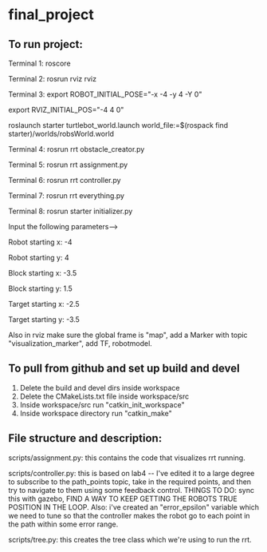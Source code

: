 # final_project

## To run project: 

Terminal 1: roscore

Terminal 2: rosrun rviz rviz 

Terminal 3: 
export ROBOT_INITIAL_POSE="-x -4 -y 4 -Y 0"

export RVIZ_INITIAL_POS="-4 4 0"

roslaunch starter turtlebot_world.launch world_file:=$(rospack find starter)/worlds/robsWorld.world


Terminal 4: 
rosrun rrt obstacle_creator.py

Terminal 5: 
rosrun rrt assignment.py

Terminal 6: 
rosrun rrt controller.py 

Terminal 7: 
rosrun rrt everything.py 

Terminal 8: 
rosrun starter initializer.py

Input the following parameters—> 

Robot starting x: -4

Robot starting y: 4

Block starting x: -3.5

Block starting y: 1.5

Target starting x: -2.5

Target starting y: -3.5

Also in rviz make sure the global frame is "map", add a Marker with topic "visualization_marker", add TF, robotmodel.

## To pull from github and set up build and devel
1. Delete the build and devel dirs inside workspace
2. Delete the CMakeLists.txt file inside workspace/src
3. Inside workspace/src run "catkin_init_workspace"
4. Inside workspace directory run "catkin_make"

## File structure and description: 

scripts/assignment.py: this contains the code that visualizes rrt running.

scripts/controller.py: this is based on lab4 -- I've edited it to a large degree to subscribe to the path_points topic, take in the required points, and then try to navigate to them using some feedback control. THINGS TO DO: sync this with gazebo, FIND A WAY TO KEEP GETTING THE ROBOTS TRUE POSITION IN THE LOOP.  Also: i've created an "error_epsilon" variable which we need to tune so that the controller makes the robot go to each point in the path within some error range. 

scripts/tree.py: this creates the tree class which we're using to run the rrt. 
